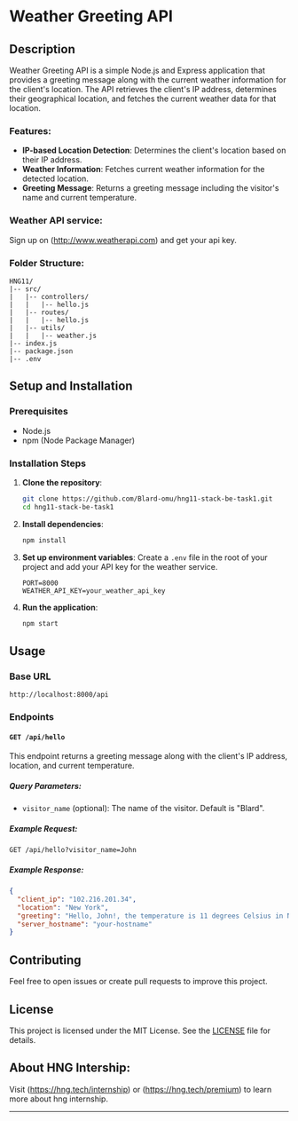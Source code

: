 # Weather Greeting API

## Description

Weather Greeting API is a simple Node.js and Express application that provides a greeting message along with the current weather information for the client's location. The API retrieves the client's IP address, determines their geographical location, and fetches the current weather data for that location.

### Features:
- **IP-based Location Detection**: Determines the client's location based on their IP address.
- **Weather Information**: Fetches current weather information for the detected location.
- **Greeting Message**: Returns a greeting message including the visitor's name and current temperature.

### Weather API service: 
Sign up on (http://www.weatherapi.com) and get your api key.

### Folder Structure: 
```
HNG11/
|-- src/
|   |-- controllers/
|   |   |-- hello.js
|   |-- routes/
|   |   |-- hello.js
|   |-- utils/
|   |   |-- weather.js
|-- index.js
|-- package.json
|-- .env

```

## Setup and Installation

### Prerequisites
- Node.js
- npm (Node Package Manager)

### Installation Steps

1. **Clone the repository**:
    ```bash
    git clone https://github.com/Blard-omu/hng11-stack-be-task1.git
    cd hng11-stack-be-task1
    ```

2. **Install dependencies**:
    ```bash
    npm install
    ```

3. **Set up environment variables**:
    Create a `.env` file in the root of your project and add your API key for the weather service.
    ```plaintext
    PORT=8000
    WEATHER_API_KEY=your_weather_api_key
    ```

4. **Run the application**:
    ```bash
    npm start
    ```

## Usage

### Base URL
```
http://localhost:8000/api
```

### Endpoints

#### `GET /api/hello`

This endpoint returns a greeting message along with the client's IP address, location, and current temperature.

##### Query Parameters:
- `visitor_name` (optional): The name of the visitor. Default is "Blard".

##### Example Request:
```
GET /api/hello?visitor_name=John
```

##### Example Response:
```json
{
  "client_ip": "102.216.201.34",
  "location": "New York",
  "greeting": "Hello, John!, the temperature is 11 degrees Celsius in New York",
  "server_hostname": "your-hostname"
}
```


## Contributing

Feel free to open issues or create pull requests to improve this project.

## License

This project is licensed under the MIT License. See the [LICENSE](LICENSE) file for details.

## About HNG Intership:
Visit (https://hng.tech/internship) or (https://hng.tech/premium) to learn more about hng internship.

---